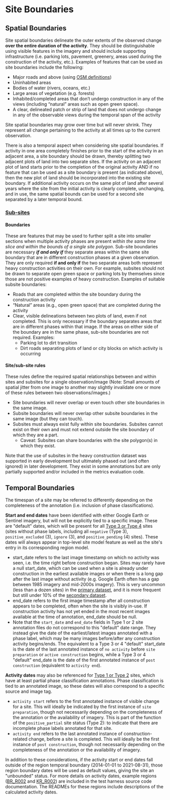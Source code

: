 # Site Boundaries

## Spatial Boundaries 

Site spatial boundaries delineate the outer extents of the observed change **over the entire duration of the activity**. They should be distinguishable using visible features in the imagery and should include supporting infrastructure (i.e. parking lots, pavement, greenery, areas used during the construction of the activity, etc.). Examples of features that can be used as site boundaries include the following:
- Major roads and above (using [OSM definitions](https://wiki.openstreetmap.org/wiki/United_States/Road_classification))
- Uninhabited areas
- Bodies of water (rivers, oceans, etc.)
- Large areas of vegetation (e.g. forests)
- Inhabited/completed areas that don’t undergo construction in any of the views (including “natural” areas such as open green space).
- A clear, delineated patch or strip of land that does not undergo change in any of the observable views during the temporal span of the activity

Site spatial boundaries may grow over time but will never shrink. They represent all change pertaining to the activity at all times up to the current observation. 

There is also a temporal aspect when considering site spatial boundaries. If activity in one area completely finishes prior to the start of the activity in an adjacent area, a site boundary should be drawn, thereby splitting two adjacent plots of land into two separate sites. If the activity on an adjacent plot of land starts prior to the completion of the original activity AND if no feature that can be used as a site boundary is present (as indicated above), then the new plot of land should be incorporated into the existing site boundary. If additional activity occurs on the same plot of land after several years where the site from the initial activity is clearly complete, unchanging, and in use, the same spatial bounds can be used for a second site separated by a later temporal bound.

### <ins>Sub-sites</ins>

#### Boundaries

These are features that may be used to further split a site into smaller sections when multiple activity phases are present _within the same time slice and within the bounds of a single site polygon_. Sub-site boundaries are necessary _**if and only if**_ they separate areas within the same site boundary that are in different construction phases at a given observation. They are only required **if and only if** the two separate areas both represent heavy construction activities on their own. For example, subsites should not be drawn to separate open green space or parking lots by themselves since those are not positive examples of heavy construction. Examples of suitable subsite boundaries: 
- Roads that are completed within the site boundary during the construction activity
- “Natural” areas (e.g., open green space) that are completed during the activity
- Clear, visible delineations between two plots of land, even if not completed. This is only necessary if the boundary separates areas that are in different phases within that image. If the areas on either side of the boundary are in the same phase, sub-site boundaries are not required. Examples: 
  - Parking lot to dirt transition 
  - Dirt roads separating plots of land or city blocks on which activity is occurring

#### Site/sub-site rules

These rules define the required spatial relationships between and within sites and subsites for a single observation/image (Note: Small amounts of spatial jitter from one image to another may slightly invalidate one or more of these rules between two observations/images.)
- Site boundaries will never overlap or even touch other site boundaries in the same image.
- Subsite boundaries will never overlap other subsite boundaries in the same image (but they can touch). 
- Subsites must always exist fully within site boundaries. Subsites cannot exist on their own and must not extend outside the site boundary of which they are a part.
  - Caveat: Subsites can share boundaries with the site polygon(s) in which they exist. 

Note that the use of subsites in the heavy construction dataset was supported in early development but ultimately phased out (and often ignored) in later development. They exist in some annotations but are only partially supported and/or included in the metrics evaluation code.  

## Temporal Boundaries

The timespan of a site may be referred to differently depending on the completeness of the annotation (i.e. inclusion of phase classifications).

**Start and end dates** have been identified with either Google Earth or Sentinel imagery, but will not be explicitly tied to a specific image. These are "default" dates, which will be present for all [Type 3 or Type 4](https://github.com/pubgeo/IARPA-SMART/blob/main/README.md#annotation-types) sites (sites without phase labels, including all `negative` (Type 3), `positive_excluded` (3), `ignore` (3), and `positive_pending` (4) sites). These dates will always appear in top-level site model feature as well as the site's entry in its corresponding region model.

- start_date refers to the last image timestamp on which no activity was seen, i.e. the time right before construction began. Sites may rarely have a null start_date, which can be used when a site is already under construction in the earliest available images or when there is a long gap after the last image without activity (e.g. Google Earth often has a gap between 1985 imagery and mid-2000s imagery). This is very uncommon (less than a dozen sites) in the [primary dataset](https://github.com/pubgeo/IARPA-SMART/blob/main/README.md#primary-and-supplemental-datasets), and it is more frequent but still under 10% of the [secondary dataset](https://github.com/pubgeo/IARPA-SMART/blob/main/README.md#primary-and-supplemental-datasets).
- end_date refers to the first image timestamp after all construction appears to be completed, often when the site is visibly in-use. If construction activity has not yet ended in the most recent images available at the time of annotation, end_date should be null.
- Note that the `start_date` and `end_date` fields in Type 1 or 2 site annotation files do not correspond to this "default" date range. They instead give the date of the earliest/latest images annotated with a phase label, which may be many images before/after any construction activity begins/ends. The equivalent to a Type 3 or 4 "default" start_date is the date of the last annotated instance of `no activity` before `site preparation` or `active construction` begins, while a Type 3 or 4 "default" end_date is the date of the first annotated instance of `post construction` (equivalent to `activity end`).

**Activity dates** may also be referenced for [Type 1 or Type 2](https://github.com/pubgeo/IARPA-SMART/blob/main/README.md#annotation-types) sites, which have at least partial phase classification annotations. Phase classification is tied to an annotated image, so these dates will also correspond to a specific source and image tag.
- `activity start` refers to the first annotated instance of visible change for a site. This will ideally be indicated by the first instance of `site preparation`, though not necessarily depending on the completeness of the annotation or the availability of imagery. This is part of the function of the `positive_partial` site status (Type 2): to indicate that there are incomplete phase labels annotated for that site.
- `activity end` refers to the last annotated instance of construction-related change, before a site is completed. This will ideally be the first instance of `post construction`, though not necessarily depending on the completeness of the annotation or the availability of imagery.

In addition to these considerations, if the activity start or end dates fall outside of the region temporal boundary (2014-01-01 to 2021-08-31), those region boundary dates will be used as default values, giving the site an "unbounded" status. For more details on activity dates, example regions ([BR_R002](https://github.com/pubgeo/IARPA-SMART/tree/main/src/example/output.compare/BR_R002) and [KR_R002](https://github.com/pubgeo/IARPA-SMART/tree/main/src/example/output.compare/KR_R002)) are included in the test harness source code documentation. The READMEs for these regions include descriptions of the calculated activity dates.


